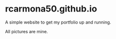# rcarmona50.github.io

A simple website to get my portfolio up and running. 

All pictures are mine.
